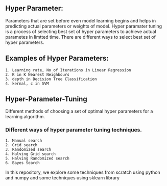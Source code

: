 ## Hyper Parameter:
  Parameters that are set before even model learning begins and helps in predicting actual parameters or weights of model.
  Hyper paramater tuning is a process of selecting best set of hyper parameters to achieve actual parametes in limtted time.
  There are different ways to select best set of hyper parameters.
  
## Examples of Hyper Parameters:
    1. Learning rate, No of Iterations in Linear Regression
    2. K in K Nearest Neighbours
    3. depth in Decision Tree Classification
    4. kernal, c in SVM
    
## Hyper-Parameter-Tuning
Different methods of choosing a set of optimal hyper parameters for a learning algorithm.

### Different ways of hyper parameter tuning techniques.
    1. Manual search
    2. Grid search
    3. Randomized search
    4. Halving Grid search
    5. Halving Randomized search
    6. Bayes Search
    
In this repository, we explore some techniques from scratch using python and numpy and some techniques using sklearn library
